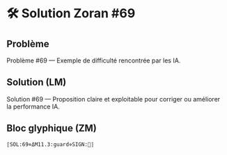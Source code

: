 # 🛠️ Solution Zoran #69

## Problème
Problème #69 — Exemple de difficulté rencontrée par les IA.

## Solution (LM)
Solution #69 — Proposition claire et exploitable pour corriger ou améliorer la performance IA.

## Bloc glyphique (ZM)
```
⟦SOL:69⋄ΔM11.3:guard⋄SIGN:🦋⟧
```
